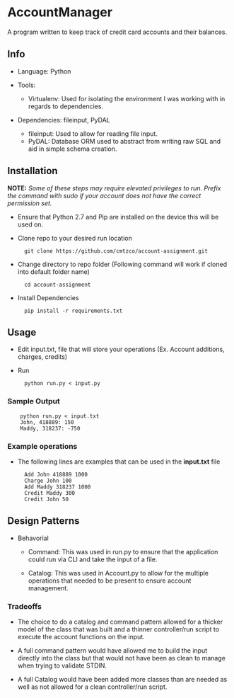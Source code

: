 # AccountManager
A program written to keep track of credit card accounts and their balances.

## Info

- Language: Python

- Tools:
    - Virtualenv: Used for isolating the environment I was working with in regards to dependencies.

- Dependencies: fileinput, PyDAL
    - fileinput: Used to allow for reading file input.
    - PyDAL: Database ORM used to abstract from writing raw SQL and aid in simple schema creation.


## Installation

**NOTE:** *Some of these steps may require elevated privileges to run.  Prefix the command with sudo if your account does not have the correct permission set.*

- Ensure that Python 2.7 and Pip are installed on the device this will be used on.

- Clone repo to your desired run location

        git clone https://github.com/cmtzco/account-assignment.git

- Change directory to repo folder (Following command will work if cloned into default folder name)

        cd account-assignment

- Install Dependencies

        pip install -r requirements.txt


## Usage

- Edit input.txt, file that will store your operations (Ex. Account additions, charges, credits)

- Run

        python run.py < input.py


### Sample Output

        python run.py < input.txt
        John, 418889: 150
        Maddy, 318237: -750


### Example operations

- The following lines are examples that can be used in the **input.txt** file


        Add John 418889 1000
        Charge John 100
        Add Maddy 318237 1000
        Credit Maddy 300
        Credit John 50


## Design Patterns

- Behavorial

    - Command: This was used in run.py to ensure that the application could run via CLI and take the input of a file.

    - Catalog: This was used in Account.py to allow for the multiple operations that needed to be present to ensure account management.


### Tradeoffs

- The choice to do a catalog and command pattern allowed for a thicker model of the class that was built and a thinner controller/run script to execute the account functions on the input.

- A full command pattern would have allowed me to build the input directly into the class but that would not have been as clean to manage when trying to validate STDIN.

- A full Catalog would have been added more classes than are needed as well as not allowed for a clean controller/run script.

